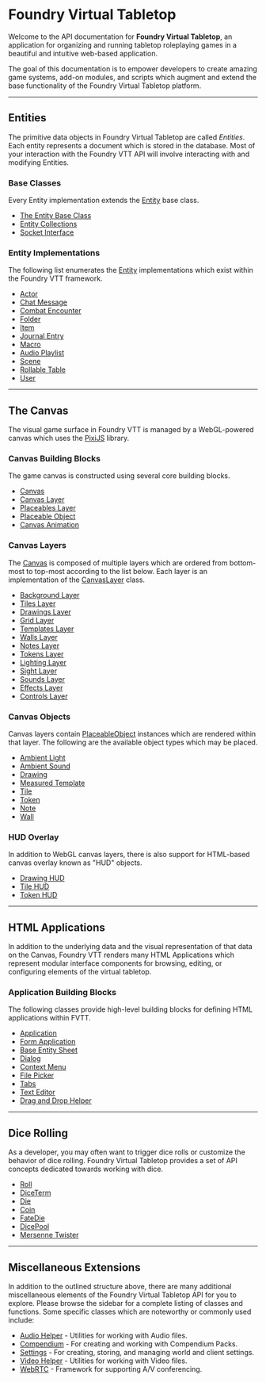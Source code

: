 # Foundry Virtual Tabletop

Welcome to the API documentation for **Foundry Virtual Tabletop**, an application for organizing and running tabletop roleplaying games in a beautiful and intuitive web-based application.

The goal of this documentation is to empower developers to create amazing game systems, add-on modules, and scripts which augment and extend the base functionality of the Foundry Virtual Tabletop platform.

----

## Entities

The primitive data objects in Foundry Virtual Tabletop are called *Entities*. Each entity represents a document which is stored in the database. Most of your interaction with the Foundry VTT API will involve interacting with and modifying Entities.

### Base Classes
Every Entity implementation extends the [Entity](Entity.html) base class.

* [The Entity Base Class](Entity.html)
* [Entity Collections](EntityCollection.html)
* [Socket Interface](SocketInterface.html)

### Entity Implementations
The following list enumerates the [Entity](Entity.html) implementations which exist within the Foundry VTT framework.

* [Actor](Actor.html)
* [Chat Message](ChatMessage.html)
* [Combat Encounter](Combat.html)
* [Folder](Folder.html)
* [Item](Item.html)
* [Journal Entry](JournalEntry.html)
* [Macro](Macro.html)
* [Audio Playlist](Playlist.html)
* [Scene](Scene.html)
* [Rollable Table](RollTable.html)
* [User](User.html)

----

## The Canvas

The visual game surface in Foundry VTT is managed by a WebGL-powered canvas which uses the [PixiJS](https://www.pixijs.com/) library.

### Canvas Building Blocks
The game canvas is constructed using several core building blocks.
* [Canvas](Canvas.html)
* [Canvas Layer](CanvasLayer.html)
* [Placeables Layer](PlaceablesLayer.html)
* [Placeable Object](PlaceableObject.html)
* [Canvas Animation](CanvasAnimation.html)

### Canvas Layers
The [Canvas](Canvas.html) is composed of multiple layers which are ordered from bottom-most to top-most according to the list below. Each layer is an implementation of the [CanvasLayer](CanvasLayer.html) class. 

* [Background Layer](BackgroundLayer.html)
* [Tiles Layer](BackgroundLayer.html)
* [Drawings Layer](DrawingsLayer.html)
* [Grid Layer](GridLayer.html)
* [Templates Layer](TemplatesLayer.html)
* [Walls Layer](WallsLayer.html)
* [Notes Layer](NotesLayer.html)
* [Tokens Layer](TokensLayer.html)
* [Lighting Layer](LightingLayer.html)
* [Sight Layer](SightLayer.html)
* [Sounds Layer](SoundsLayer.html)
* [Effects Layer](EffectsLayer.html)
* [Controls Layer](ControlsLayer.html)

### Canvas Objects
Canvas layers contain [PlaceableObject](PlaceableObject.html) instances which are rendered within that layer. The following are the available object types which may be placed.

* [Ambient Light](AmbientLight.html)
* [Ambient Sound](AmbientSound.html)
* [Drawing](Drawing.html)
* [Measured Template](MeasuredTemplate.html)
* [Tile](Tile.html)
* [Token](Token.html)
* [Note](Note.html)
* [Wall](Wall.html)

### HUD Overlay
In addition to WebGL canvas layers, there is also support for HTML-based canvas overlay known as "HUD" objects.

* [Drawing HUD](DrawingHUD.html)
* [Tile HUD](TileHUD.html)
* [Token HUD](TokenHUD.html)

----

## HTML Applications

In addition to the underlying data and the visual representation of that data on the Canvas, Foundry VTT renders many HTML Applications which represent modular interface components for browsing, editing, or configuring elements of the virtual tabletop.

### Application Building Blocks
The following classes provide high-level building blocks for defining HTML applications within FVTT.

* [Application](Application.html)
* [Form Application](Application.html)
* [Base Entity Sheet](BaseEntitySheet.html)
* [Dialog](Dialog.html)
* [Context Menu](ContextMenu.html)
* [File Picker](FilePicker.html)
* [Tabs](Tabs.html)
* [Text Editor](TextEditor.html)
* [Drag and Drop Helper](DragDrop.html)

----

## Dice Rolling

As a developer, you may often want to trigger dice rolls or customize the behavior of dice rolling. Foundry Virtual Tabletop provides a set of API concepts dedicated towards working with dice.

* [Roll](Roll.html)
* [DiceTerm](DiceTerm.html)
* [Die](Die.html)
* [Coin](Coin.html)
* [FateDie](FateDie.html)
* [DicePool](DicePool.html)
* [Mersenne Twister](MersenneTwister.html)

----

## Miscellaneous Extensions

In addition to the outlined structure above, there are many additional miscellaneous elements of the Foundry Virtual Tabletop API for you to explore. Please browse the sidebar for a complete listing of classes and functions. Some specific classes which are noteworthy or commonly used include:

* [Audio Helper](AudioHelper.html) - Utilities for working with Audio files.
* [Compendium](Compendium.html) - For creating and working with Compendium Packs.
* [Settings](Settings.html) - For creating, storing, and managing world and client settings.
* [Video Helper](VideoHelper.html) - Utilities for working with Video files.
* [WebRTC](WebRTC.html) - Framework for supporting A/V conferencing.
